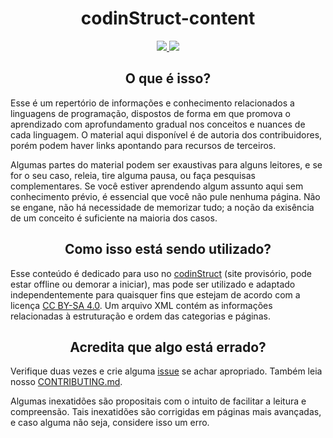 <div align="center">
  <h1>codinStruct-content</h1>
  <a href="https://creativecommons.org/licenses/by-sa/4.0/">
    <img src="https://img.shields.io/badge/License-CC%20BY--SA%204.0-lightgrey.svg"></img>
  </a>
  <a href="https://github.com/codinStruct/codinStruct-content/actions/workflows/markdownlint.yml">
    <img src="https://github.com/codinStruct/codinStruct-content/actions/workflows/markdownlint.yml/badge.svg"></img>
  </a>
</div>

<h2 align="center">O que é isso?</h2>

Esse é um repertório de informações e conhecimento relacionados a linguagens de
programação, dispostos de forma em que promova o aprendizado com aprofundamento
gradual nos conceitos e nuances de cada linguagem. O material aqui disponível é
de autoria dos contribuidores, porém podem haver links apontando para recursos
de terceiros.

Algumas partes do material podem ser exaustivas para alguns leitores, e se for o
seu caso, releia, tire alguma pausa, ou faça pesquisas complementares. Se você
estiver aprendendo algum assunto aqui sem conhecimento prévio, é essencial que
você não pule nenhuma página. Não se engane, não há necessidade de memorizar
tudo; a noção da exisência de um conceito é suficiente na maioria dos casos.

<h2 align="center">Como isso está sendo utilizado?</h2>

Esse conteúdo é dedicado para uso no
[codinStruct](http://codinstruct-pi4.herokuapp.com/) (site provisório, pode
estar offline ou demorar a iniciar), mas pode ser utilizado e adaptado
independentemente para quaisquer fins que estejam de acordo com a licença
[CC BY-SA 4.0](https://creativecommons.org/licenses/by-sa/4.0/deed.pt_BR). Um
arquivo XML contém as informações relacionadas à estruturação e ordem das
categorias e páginas.

<h2 align="center">Acredita que algo está errado?</h2>

Verifique duas vezes e crie alguma
[issue](https://github.com/codinStruct/codinStruct-content/issues) se achar
apropriado. Também leia nosso
[CONTRIBUTING.md](https://github.com/codinStruct/codinStruct-content/blob/main/CONTRIBUTING.md).

Algumas inexatidões são propositais com o intuito de facilitar a leitura e
compreensão. Tais inexatidões são corrigidas em páginas mais avançadas, e caso
alguma não seja, considere isso um erro.
